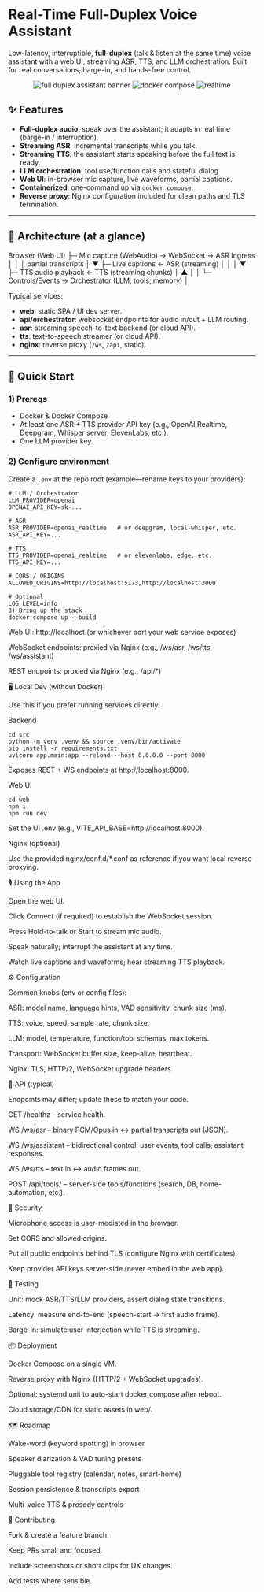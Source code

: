 # Real-Time Full-Duplex Voice Assistant

Low-latency, interruptible, **full-duplex** (talk & listen at the same time) voice assistant with a web UI, streaming ASR, TTS, and LLM orchestration. Built for real conversations, barge-in, and hands-free control.

<p align="center">
  <img alt="full duplex assistant banner" src="https://img.shields.io/badge/voice-full--duplex-4A90E2">
  <img alt="docker compose" src="https://img.shields.io/badge/docker-compose-0db7ed">
  <img alt="realtime" src="https://img.shields.io/badge/latency-~low-brightgreen">
</p>

## ✨ Features

- **Full-duplex audio**: speak over the assistant; it adapts in real time (barge-in / interruption).
- **Streaming ASR**: incremental transcripts while you talk.
- **Streaming TTS**: the assistant starts speaking before the full text is ready.
- **LLM orchestration**: tool use/function calls and stateful dialog.
- **Web UI**: in-browser mic capture, live waveforms, partial captions.
- **Containerized**: one-command up via `docker compose`.
- **Reverse proxy**: Nginx configuration included for clean paths and TLS termination.

---

## 🧭 Architecture (at a glance)
Browser (Web UI)
├─ Mic capture (WebAudio) → WebSocket → ASR Ingress
│ │
│ partial transcripts
│ ▼
├─ Live captions ← ASR (streaming)
│ │
│ ▼
├─ TTS audio playback ← TTS (streaming chunks)
│ ▲
│ │
└─ Controls/Events → Orchestrator (LLM, tools, memory)
│


Typical services:
- **web**: static SPA / UI dev server.
- **api/orchestrator**: websocket endpoints for audio in/out + LLM routing.
- **asr**: streaming speech-to-text backend (or cloud API).
- **tts**: text-to-speech streamer (or cloud API).
- **nginx**: reverse proxy (`/ws`, `/api`, static).

---

## 🚀 Quick Start

### 1) Prereqs
- Docker & Docker Compose
- At least one ASR + TTS provider API key (e.g., OpenAI Realtime, Deepgram, Whisper server, ElevenLabs, etc.).
- One LLM provider key.

### 2) Configure environment

Create a `.env` at the repo root (example—rename keys to your providers):


    # LLM / Orchestrator
    LLM_PROVIDER=openai
    OPENAI_API_KEY=sk-...
    
    # ASR
    ASR_PROVIDER=openai_realtime   # or deepgram, local-whisper, etc.
    ASR_API_KEY=...
    
    # TTS
    TTS_PROVIDER=openai_realtime   # or elevenlabs, edge, etc.
    TTS_API_KEY=...
    
    # CORS / ORIGINS
    ALLOWED_ORIGINS=http://localhost:5173,http://localhost:3000
    
    # Optional
    LOG_LEVEL=info
    3) Bring up the stack
    docker compose up --build


Web UI: http://localhost
 (or whichever port your web service exposes)

WebSocket endpoints: proxied via Nginx (e.g., /ws/asr, /ws/tts, /ws/assistant)

REST endpoints: proxied via Nginx (e.g., /api/*)

🖥️ Local Dev (without Docker)

Use this if you prefer running services directly.

Backend

    cd src
    python -m venv .venv && source .venv/bin/activate
    pip install -r requirements.txt
    uvicorn app.main:app --reload --host 0.0.0.0 --port 8000


Exposes REST + WS endpoints at http://localhost:8000.

Web UI

    cd web
    npm i
    npm run dev


Set the UI .env (e.g., VITE_API_BASE=http://localhost:8000).

Nginx (optional)

Use the provided nginx/conf.d/*.conf as reference if you want local reverse proxying.

🎙️ Using the App

Open the web UI.

Click Connect (if required) to establish the WebSocket session.

Press Hold-to-talk or Start to stream mic audio.

Speak naturally; interrupt the assistant at any time.

Watch live captions and waveforms; hear streaming TTS playback.

⚙️ Configuration

Common knobs (env or config files):

ASR: model name, language hints, VAD sensitivity, chunk size (ms).

TTS: voice, speed, sample rate, chunk size.

LLM: model, temperature, function/tool schemas, max tokens.

Transport: WebSocket buffer size, keep-alive, heartbeat.

Nginx: TLS, HTTP/2, WebSocket upgrade headers.

🔌 API (typical)

Endpoints may differ; update these to match your code.

GET /healthz – service health.

WS /ws/asr – binary PCM/Opus in ↔ partial transcripts out (JSON).

WS /ws/assistant – bidirectional control: user events, tool calls, assistant responses.

WS /ws/tts – text in ↔ audio frames out.

POST /api/tools/<name> – server-side tools/functions (search, DB, home-automation, etc.).

🔐 Security

Microphone access is user-mediated in the browser.

Set CORS and allowed origins.

Put all public endpoints behind TLS (configure Nginx with certificates).

Keep provider API keys server-side (never embed in the web app).

🧪 Testing

Unit: mock ASR/TTS/LLM providers, assert dialog state transitions.

Latency: measure end-to-end (speech-start → first audio frame).

Barge-in: simulate user interjection while TTS is streaming.

📦 Deployment

Docker Compose on a single VM.

Reverse proxy with Nginx (HTTP/2 + WebSocket upgrades).

Optional: systemd unit to auto-start docker compose after reboot.

Cloud storage/CDN for static assets in web/.

🗺️ Roadmap

 Wake-word (keyword spotting) in browser

 Speaker diarization & VAD tuning presets

 Pluggable tool registry (calendar, notes, smart-home)

 Session persistence & transcripts export

 Multi-voice TTS & prosody controls

🤝 Contributing

Fork & create a feature branch.

Keep PRs small and focused.

Include screenshots or short clips for UX changes.

Add tests where sensible.

